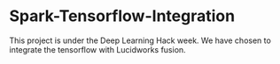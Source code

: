 # Spark-Tensorflow-Integration
This project is under the Deep Learning Hack week. We have chosen to integrate the tensorflow with Lucidworks fusion.
